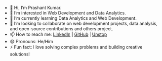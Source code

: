 - 👋 Hi, I’m Prashant Kumar.
- 👀 I’m interested in Web Development and Data Analytics.
- 🌱 I’m currently learning Data Analytics and Web Development.
- 💞️ I’m looking to collaborate on web development projects, data analysis, and open-source contributions and others project.
- 📫 How to reach me: [LinkedIn](https://www.linkedin.com/in/prashant-kumar-0b1679227) | [GitHub](https://github.com/prashantkumar7541) | [Unstop](https://unstop.com/u/kumarprashant)
- 😄 Pronouns: He/Him
- ⚡ Fun fact: I love solving complex problems and building creative solutions!

<!---
prashantkumar7541/prashantkumar7541 is a ✨ special ✨ repository because its `README.md` (this file) appears on your GitHub profile.
You can click the Preview link to take a look at your changes.
--->
